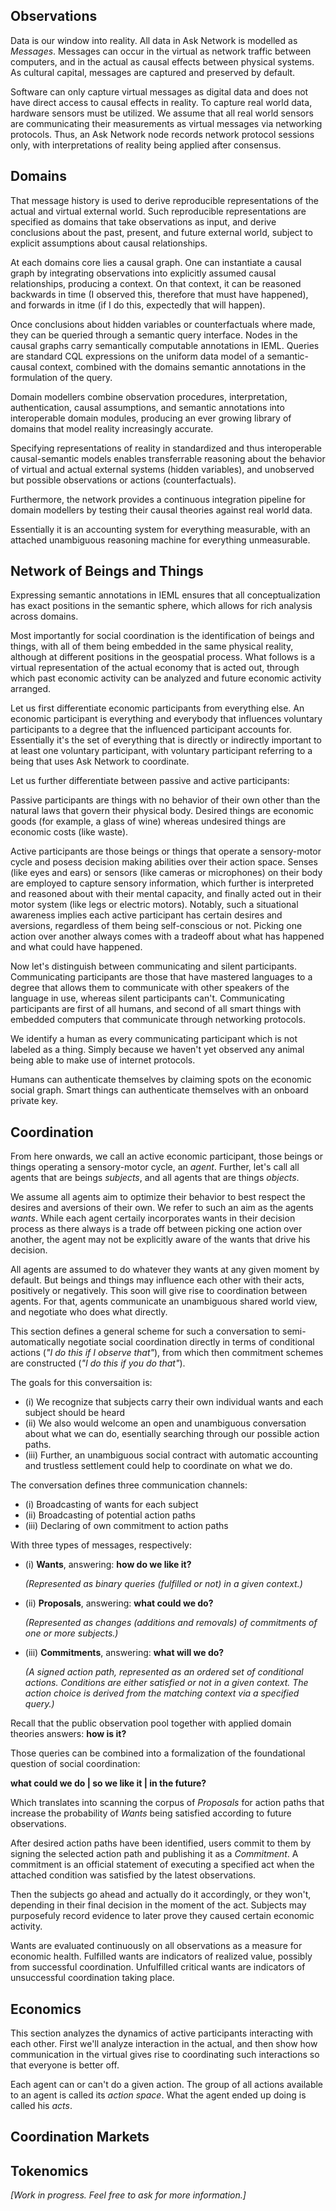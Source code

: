 ## Observations

Data is our window into reality. All data in Ask Network is modelled as _Messages_. Messages can occur in the virtual as network traffic between computers, and in the actual as causal effects between physical systems. As cultural capital, messages are captured and preserved by default.

Software can only capture virtual messages as digital data and does not have direct access to causal effects in reality. To capture real world data, hardware sensors must be utilized. We assume that all real world sensors are communicating their measurements as virtual messages via networking protocols. Thus, an Ask Network node records network protocol sessions only, with interpretations of reality being applied after consensus.

## Domains

That message history is used to derive reproducible representations of the actual and virtual external world. Such reproducible representations are specified as domains that take observations as input, and derive conclusions about the past, present, and future external world, subject to explicit assumptions about causal relationships.

At each domains core lies a causal graph. One can instantiate a causal graph by integrating observations into explicitly assumed causal relationships, producing a context. On that context, it can be reasoned backwards in time (I observed this, therefore that must have happened), and forwards in itme (if I do this, expectedly that will happen).

Once conclusions about hidden variables or counterfactuals where made, they can be queried through a semantic query interface. Nodes in the causal graphs carry semantically computable annotations in IEML. Queries are standard CQL expressions on the uniform data model of a semantic-causal context, combined with the domains semantic annotations in the formulation of the query.

Domain modellers combine observation procedures, interpretation, authentication, causal assumptions, and semantic annotations into interoperable domain modules, producing an ever growing library of domains that model reality increasingly accurate.

Specifying representations of reality in standardized and thus interoperable causal-semantic models enables transferrable reasoning about the behavior of virtual and actual external systems (hidden variables), and unobserved but possible observations or actions (counterfactuals).

Furthermore, the network provides a continuous integration pipeline for domain modellers by testing their causal theories against real world data.

Essentially it is an accounting system for everything measurable, with an attached unambiguous reasoning machine for everything unmeasurable.

## Network of Beings and Things

Expressing semantic annotations in IEML ensures that all conceptualization has exact positions in the semantic sphere, which allows for rich analysis across domains.

Most importantly for social coordination is the identification of beings and things, with all of them being embedded in the same physical reality, although at different positions in the geospatial process. What follows is a virtual representation of the actual economy that is acted out, through which past economic activity can be analyzed and future economic activity arranged.

Let us first differentiate economic participants from everything else. An economic participant is everything and everybody that influences voluntary participants to a degree that the influenced participant accounts for. Essentially it's the set of everything that is directly or indirectly important to at least one voluntary participant, with voluntary participant referring to a being that uses Ask Network to coordinate.

Let us further differentiate between passive and active participants:

Passive participants are things with no behavior of their own other than the natural laws that govern their physical body. Desired things are economic goods (for example, a glass of wine) whereas undesired things are economic costs (like waste).

Active participants are those beings or things that operate a sensory-motor cycle and posess decision making abilities over their action space. Senses (like eyes and ears) or sensors (like cameras or microphones) on their body are employed to capture sensory information, which further is interpreted and reasoned about with their mental capacity, and finally acted out in their motor system (like legs or electric motors). Notably, such a situational awareness implies each active participant has certain desires and aversions, regardless of them being self-conscious or not. Picking one action over another always comes with a tradeoff about what has happened and what could have happened.

Now let's distinguish between communicating and silent participants. Communicating participants are those that have mastered languages to a degree that allows them to communicate with other speakers of the language in use, whereas silent participants can't. Communicating participants are first of all humans, and second of all smart things with embedded computers that communicate through networking protocols.

We identify a human as every communicating participant which is not labeled as a thing. Simply because we haven't yet observed any animal being able to make use of internet protocols.

Humans can authenticate themselves by claiming spots on the economic social graph. Smart things can authenticate themselves with an onboard private key.

## Coordination

From here onwards, we call an active economic participant, those beings or things operating a sensory-motor cycle, an _agent_. Further, let's call all agents that are beings _subjects_, and all agents that are things _objects_.

We assume all agents aim to optimize their behavior to best respect the desires and aversions of their own. We refer to such an aim as the agents _wants_. While each agent certaily incorporates wants in their decision process as there always is a trade off between picking one action over another, the agent may not be explicitly aware of the wants that drive his decision.

All agents are assumed to do whatever they wants at any given moment by default. But beings and things may influence each other with their acts, positively or negatively. This soon will give rise to coordination between agents. For that, agents communicate an unambiguous shared world view, and negotiate who does what directly.

This section defines a general scheme for such a  conversation to semi-automatically negotiate social coordination directly in terms of conditional actions (_"I do this if I observe that"_), from which then commitment schemes are constructed (_"I do this if you do that"_).

The goals for this conversaition is:

- (i) We recognize that subjects carry their own individual wants and each subject should be heard
- (ii) We also would welcome an open and unambiguous conversation about what we can do, esentially searching through our possible action paths.
- (iii) Further, an unambiguous social contract with automatic accounting and trustless settlement could help to coordinate on what we do.

The conversation defines three communication channels:

- (i) Broadcasting of wants for each subject
- (ii) Broadcasting of potential action paths
- (iii) Declaring of own commitment to action paths

With three types of messages, respectively:

- (i) **Wants**, answering: **how do we like it?**
  
  _(Represented as binary queries (fulfilled or not) in a given context.)_

- (ii) **Proposals**, answering: **what could we do?**

  _(Represented as changes (additions and removals) of commitments of one or more subjects.)_
  
- (iii) **Commitments**, answering: **what will we do?**

  _(A signed action path, represented as an ordered set of conditional actions. Conditions are either satisfied or not in a given context. The action choice is derived from the matching context via a specified query.)_

Recall that the public observation pool together with applied domain theories answers: **how is it?**

Those queries can be combined into a formalization of the foundational question of social coordination:

**what could we do | so we like it | in the future?**

Which translates into scanning the corpus of _Proposals_ for action paths that increase the probability of _Wants_ being satisfied according to future observations.

After desired action paths have been identified, users commit to them by signing the selected action path and publishing it as a _Commitment_. A commitment is an official statement of executing a specified act when the attached condition was satisfied by the latest observations.

Then the subjects go ahead and actually do it accordingly, or they won't, depending in their final decision in the moment of the act. Subjects may purposefuly record evidence to later prove they caused certain economic activity.

Wants are evaluated continuously on all observations as a measure for economic health. Fulfilled wants are indicators of realized value, possibly from successful coordination. Unfulfilled critical wants are indicators of unsuccessful coordination taking place.

## Economics

This section analyzes the dynamics of active participants interacting with each other. First we'll analyze interaction in the actual, and then show how communication in the virtual gives rise to coordinating such interactions so that everyone is better off.

Each agent can or can't do a given action. The group of all actions available to an agent is called its _action space_. What the agent ended up doing is called his _acts_.

## Coordination Markets

## Tokenomics

_[Work in progress. Feel free to ask for more information.]_
